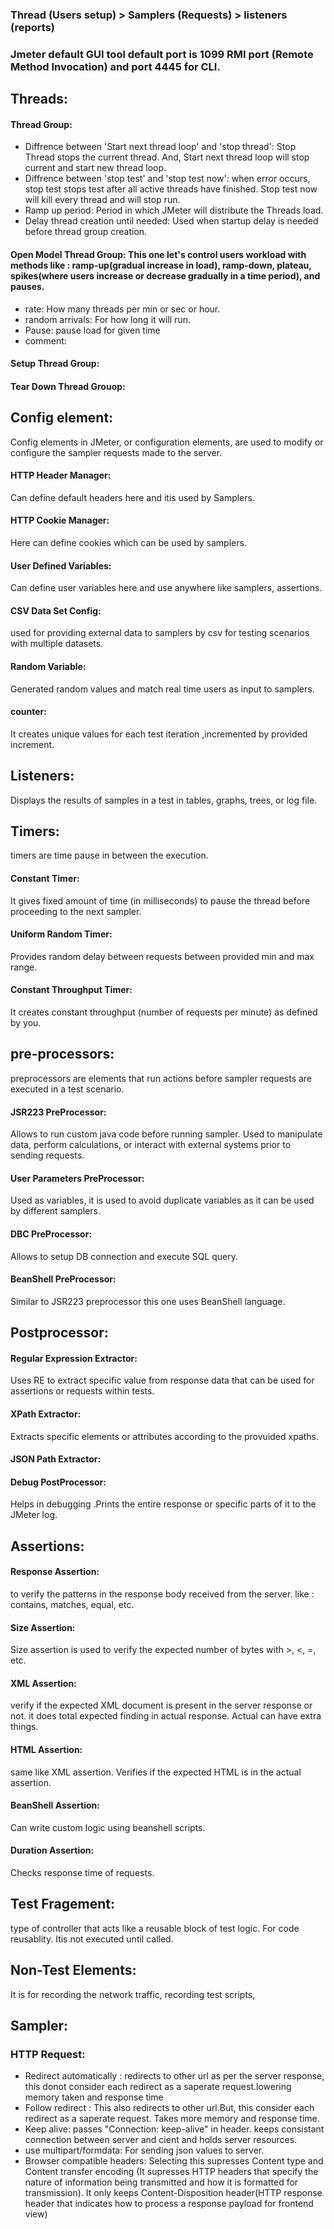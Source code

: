 ### Thread (Users setup) > Samplers (Requests) > listeners (reports)
### Jmeter default GUI tool default port is 1099 RMI port (Remote Method Invocation) and port 4445 for CLI. 

## Threads: 

#### Thread Group: 
- Diffrence between 'Start next thread loop' and 'stop thread': Stop Thread stops the current thread. And, Start next thread loop will stop current and start new thread loop.
- Diffrence between 'stop test' and 'stop test now': when error occurs, stop test stops test after all active threads have finished. Stop test now will kill every thread and will stop run.
- Ramp up period: Period in which JMeter will distribute the Threads load.                                                                                                      
- Delay thread creation until needed: Used when startup delay is needed before thread group creation.
  

#### Open Model Thread Group: This one let's control users workload with methods like : ramp-up(gradual increase in load), ramp-down, plateau, spikes(where users increase or decrease gradually in a time period), and pauses.
- rate: How many threads per min or sec or hour.
- random arrivals: For how long it will run.
- Pause: pause load for given time
- comment: 

#### Setup Thread Group: 

#### Tear Down Thread Grouop: 


## Config element:
Config elements in JMeter, or configuration elements, are used to modify or configure the sampler requests made to the server. 

#### HTTP Header Manager: 
Can define default headers here and itis used by Samplers.

#### HTTP Cookie Manager:
Here can define cookies which can be used by samplers. 

#### User Defined Variables: 
Can define user variables here and use anywhere like samplers, assertions.

#### CSV Data Set Config: 
used for providing external data to samplers by csv for testing scenarios with multiple datasets. 

#### Random Variable: 
Generated random values and match real time users as input to samplers.

#### counter: 
It creates unique values for each test iteration ,incremented by provided increment.



## Listeners: 
Displays the results of samples in a test in tables, graphs, trees, or log file. 





## Timers: 
timers are time pause in between the execution.

#### Constant Timer: 
 It gives fixed amount of time (in milliseconds) to pause the thread before proceeding to the next sampler.  

#### Uniform Random Timer: 
Provides random delay between requests between provided min and max range.

#### Constant Throughput Timer:
It creates constant throughput (number of requests per minute) as defined by you.




## pre-processors: 
preprocessors are elements that run actions before sampler requests are executed in a test scenario. 

#### JSR223 PreProcessor:
Allows to run custom java code before running sampler. Used to manipulate data, perform calculations, or interact with external systems prior to sending requests.

#### User Parameters PreProcessor:
Used as variables, it is used to avoid duplicate variables as it can be used by different samplers. 

#### DBC PreProcessor: 
Allows to setup DB connection and execute SQL query. 

#### BeanShell PreProcessor: 
Similar to JSR223 preprocessor this one uses BeanShell language. 




## Postprocessor: 

#### Regular Expression Extractor: 
Uses RE to extract specific value from response data that can be used for assertions or requests within tests. 

#### XPath Extractor:
Extracts specific elements or attributes according to the provuided xpaths. 

#### JSON Path Extractor:

#### Debug PostProcessor:
Helps in debugging .Prints the entire response or specific parts of it to the JMeter log. 




## Assertions: 

#### Response Assertion: 
to verify the patterns in the response body received from the server. like : contains, matches, equal, etc. 

#### Size Assertion: 
Size assertion is used to verify the expected number of bytes with >, <, =, etc. 

#### XML Assertion:
verify if the expected XML document is present in the server response or not. it does total expected finding in actual response. Actual can have extra things.

#### HTML Assertion: 
same like XML assertion. Verifies if the expected HTML is in the actual assertion. 

#### BeanShell Assertion: 
Can write custom logic using beanshell scripts. 

#### Duration Assertion: 
Checks response time of requests.


## Test Fragement: 
type of controller that acts like a reusable block of test logic. For code reusablity. Itis not executed until called. 

## Non-Test Elements: 
It is for recording the network traffic, recording test scripts, 






## Sampler: 

### HTTP Request: 
- Redirect automatically : redirects to other url as per the server response, this donot consider each redirect as a saperate request.lowering memory taken and response time
- Follow redirect : This also redirects to other url.But, this consider each redirect as a saperate request. Takes more memory and response time.
- Keep alive: passes "Connection: keep-alive" in header. keeps consistant connection between server and cient and holds server resources. 
- use multipart/formdata: For sending json values to server.  
- Browser compatible headers: Selecting this supresses Content type and Content transfer encoding (It supresses HTTP headers that specify the nature of information being transmitted and how it is formatted for transmission). It only keeps Content-Disposition header(HTTP response header that indicates how to process a response payload for frontend view)
  
